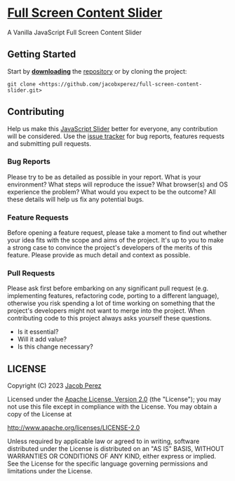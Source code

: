 # [Full Screen Content Slider](https://jacobxperez.github.io/full-screen-content-slider/)

A Vanilla JavaScript Full Screen Content Slider

## Getting Started

Start by **[downloading](https://github.com/jacobxperez/full-screen-content-slider/archive/master.zip)** the [repository](https://github.com/jacobxperez/full-screen-content-slider) or by cloning the project:

    git clone <https://github.com/jacobxperez/full-screen-content-slider.git>

## Contributing

Help us make this [JavaScript Slider](https://jacobxperez.github.io/full-screen-content-slider/) better for everyone, any contribution will be considered. Use the [issue tracker](https://github.com/jacobxperez/full-screen-content-slider/issues) for bug reports, features requests and submitting pull requests.

### Bug Reports

Please try to be as detailed as possible in your report. What is your environment?
What steps will reproduce the issue? What browser(s) and OS experience the problem?
What would you expect to be the outcome? All these details will help us fix any
potential bugs.

### Feature Requests

Before opening a feature request, please take a moment to find out whether your
idea fits with the scope and aims of the project. It's up to you to make a strong
case to convince the project's developers of the merits of this feature. Please
provide as much detail and context as possible.

### Pull Requests

Please ask first before embarking on any significant pull request (e.g. implementing
features, refactoring code, porting to a different language), otherwise you
risk spending a lot of time working on something that the project's developers
might not want to merge into the project. When contributing code to this
project always asks yourself these questions.

* Is it essential?
* Will it add value?
* Is this change necessary?

## LICENSE

Copyright (C) 2023 [Jacob Perez](https://github.com/jacobxperez)

Licensed under the [Apache License, Version 2.0](http://www.apache.org/licenses/LICENSE-2.0) (the "License");
you may not use this file except in compliance with the License.
You may obtain a copy of the License at

<http://www.apache.org/licenses/LICENSE-2.0>

Unless required by applicable law or agreed to in writing, software
distributed under the License is distributed on an "AS IS" BASIS,
WITHOUT WARRANTIES OR CONDITIONS OF ANY KIND, either express or implied.
See the License for the specific language governing permissions and
limitations under the License.
